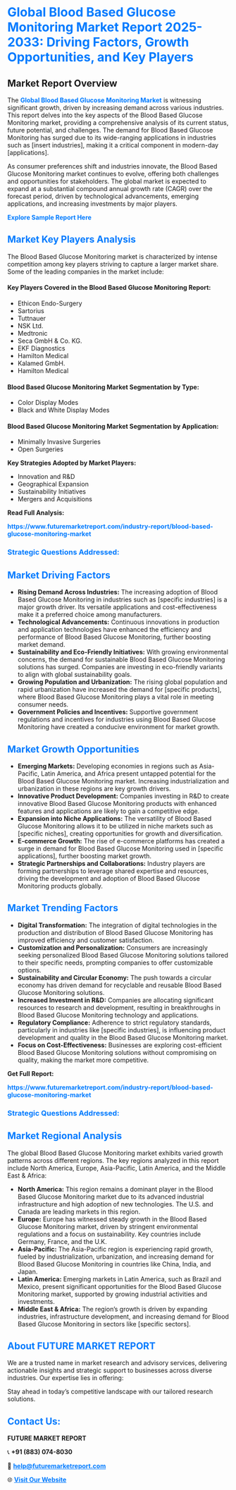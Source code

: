 <h1 style="color: #007BFF;">Global Blood Based Glucose Monitoring Market Report 2025-2033: Driving Factors, Growth Opportunities, and Key Players</h1>

<section id="overview">
<h2>Market Report Overview</h2>
<p>The <a href="https://www.futuremarketreport.com/industry-report/blood-based-glucose-monitoring-market" style="color: #007BFF; text-decoration: none;"><strong>Global Blood Based Glucose Monitoring Market</strong></a> is witnessing significant growth, driven by increasing demand across various industries. This report delves into the key aspects of the Blood Based Glucose Monitoring market, providing a comprehensive analysis of its current status, future potential, and challenges. The demand for Blood Based Glucose Monitoring has surged due to its wide-ranging applications in industries such as [insert industries], making it a critical component in modern-day [applications].</p>
<p>As consumer preferences shift and industries innovate, the Blood Based Glucose Monitoring market continues to evolve, offering both challenges and opportunities for stakeholders. The global market is expected to expand at a substantial compound annual growth rate (CAGR) over the forecast period, driven by technological advancements, emerging applications, and increasing investments by major players.</p>
</section>

<section id="overview">
<p><a href="https://www.futuremarketreport.com/request-sample/reportId=36145" style="color: #007BFF; text-decoration: none;"><strong>Explore Sample Report Here</strong></a></p>
</section>

<section id="key-players">
<h2 style="color: #007BFF;">Market Key Players Analysis</h2>
<p>The Blood Based Glucose Monitoring market is characterized by intense competition among key players striving to capture a larger market share. Some of the leading companies in the market include:</p>
<h4>Key Players Covered in the Blood Based Glucose Monitoring Report:</h4>
<ul><li>Ethicon Endo-Surgery</li><li>Sartorius</li><li>Tuttnauer</li><li>NSK Ltd.</li><li>Medtronic</li><li>Seca GmbH &amp; Co. KG.</li><li>EKF Diagnostics</li><li>Hamilton Medical</li><li>Kalamed GmbH.</li><li>Hamilton Medical</li></ul>
<h4>Blood Based Glucose Monitoring Market Segmentation by Type:</h4>
<ul><li>Color Display Modes</li><li>Black and White Display Modes</li></ul>

<h4>Blood Based Glucose Monitoring Market Segmentation by Application:</h4>
<ul><li>Minimally Invasive Surgeries</li><li>Open Surgeries</li></ul>
<p><strong>Key Strategies Adopted by Market Players:</strong></p>
<ul>
<li>Innovation and R&D</li>
<li>Geographical Expansion</li>
<li>Sustainability Initiatives</li>
<li>Mergers and Acquisitions</li>
</ul>
</section>

<section>
<p><strong>Read Full Analysis: </strong></p><a href="https://www.futuremarketreport.com/industry-report/blood-based-glucose-monitoring-market" style="color: #007BFF; text-decoration: none;"><strong>https://www.futuremarketreport.com/industry-report/blood-based-glucose-monitoring-market</strong></a>
<h3 style="color: #007BFF;">Strategic Questions Addressed:</h3>
</section>

<section id="driving-factors">
<h2 style="color: #007BFF;">Market Driving Factors</h2>
<ul>
<li><strong>Rising Demand Across Industries:</strong> The increasing adoption of Blood Based Glucose Monitoring in industries such as [specific industries] is a major growth driver. Its versatile applications and cost-effectiveness make it a preferred choice among manufacturers.</li>
<li><strong>Technological Advancements:</strong> Continuous innovations in production and application technologies have enhanced the efficiency and performance of Blood Based Glucose Monitoring, further boosting market demand.</li>
<li><strong>Sustainability and Eco-Friendly Initiatives:</strong> With growing environmental concerns, the demand for sustainable Blood Based Glucose Monitoring solutions has surged. Companies are investing in eco-friendly variants to align with global sustainability goals.</li>
<li><strong>Growing Population and Urbanization:</strong> The rising global population and rapid urbanization have increased the demand for [specific products], where Blood Based Glucose Monitoring plays a vital role in meeting consumer needs.</li>
<li><strong>Government Policies and Incentives:</strong> Supportive government regulations and incentives for industries using Blood Based Glucose Monitoring have created a conducive environment for market growth.</li>
</ul>
</section>

<section id="growth-opportunities">
<h2 style="color: #007BFF;">Market Growth Opportunities</h2>
<ul>
<li><strong>Emerging Markets:</strong> Developing economies in regions such as Asia-Pacific, Latin America, and Africa present untapped potential for the Blood Based Glucose Monitoring market. Increasing industrialization and urbanization in these regions are key growth drivers.</li>
<li><strong>Innovative Product Development:</strong> Companies investing in R&D to create innovative Blood Based Glucose Monitoring products with enhanced features and applications are likely to gain a competitive edge.</li>
<li><strong>Expansion into Niche Applications:</strong> The versatility of Blood Based Glucose Monitoring allows it to be utilized in niche markets such as [specific niches], creating opportunities for growth and diversification.</li>
<li><strong>E-commerce Growth:</strong> The rise of e-commerce platforms has created a surge in demand for Blood Based Glucose Monitoring used in [specific applications], further boosting market growth.</li>
<li><strong>Strategic Partnerships and Collaborations:</strong> Industry players are forming partnerships to leverage shared expertise and resources, driving the development and adoption of Blood Based Glucose Monitoring products globally.</li>
</ul>
</section>

<section id="trending-factors">
<h2 style="color: #007BFF;">Market Trending Factors</h2>
<ul>
<li><strong>Digital Transformation:</strong> The integration of digital technologies in the production and distribution of Blood Based Glucose Monitoring has improved efficiency and customer satisfaction.</li>
<li><strong>Customization and Personalization:</strong> Consumers are increasingly seeking personalized Blood Based Glucose Monitoring solutions tailored to their specific needs, prompting companies to offer customizable options.</li>
<li><strong>Sustainability and Circular Economy:</strong> The push towards a circular economy has driven demand for recyclable and reusable Blood Based Glucose Monitoring solutions.</li>
<li><strong>Increased Investment in R&D:</strong> Companies are allocating significant resources to research and development, resulting in breakthroughs in Blood Based Glucose Monitoring technology and applications.</li>
<li><strong>Regulatory Compliance:</strong> Adherence to strict regulatory standards, particularly in industries like [specific industries], is influencing product development and quality in the Blood Based Glucose Monitoring market.</li>
<li><strong>Focus on Cost-Effectiveness:</strong> Businesses are exploring cost-efficient Blood Based Glucose Monitoring solutions without compromising on quality, making the market more competitive.</li>
</ul>
</section>

<section>
<p><strong>Get Full Report: </strong></p><a href="https://www.futuremarketreport.com/industry-report/blood-based-glucose-monitoring-market" style="color: #007BFF; text-decoration: none;"><strong>https://www.futuremarketreport.com/industry-report/blood-based-glucose-monitoring-market</strong></a>
<h3 style="color: #007BFF;">Strategic Questions Addressed:</h3>
</section>


<section id="regional-analysis">
<h2 style="color: #007BFF;">Market Regional Analysis</h2>
<p>The global Blood Based Glucose Monitoring market exhibits varied growth patterns across different regions. The key regions analyzed in this report include North America, Europe, Asia-Pacific, Latin America, and the Middle East & Africa:</p>
<ul>
<li><strong>North America:</strong> This region remains a dominant player in the Blood Based Glucose Monitoring market due to its advanced industrial infrastructure and high adoption of new technologies. The U.S. and Canada are leading markets in this region.</li>
<li><strong>Europe:</strong> Europe has witnessed steady growth in the Blood Based Glucose Monitoring market, driven by stringent environmental regulations and a focus on sustainability. Key countries include Germany, France, and the U.K.</li>
<li><strong>Asia-Pacific:</strong> The Asia-Pacific region is experiencing rapid growth, fueled by industrialization, urbanization, and increasing demand for Blood Based Glucose Monitoring in countries like China, India, and Japan.</li>
<li><strong>Latin America:</strong> Emerging markets in Latin America, such as Brazil and Mexico, present significant opportunities for the Blood Based Glucose Monitoring market, supported by growing industrial activities and investments.</li>
<li><strong>Middle East & Africa:</strong> The region’s growth is driven by expanding industries, infrastructure development, and increasing demand for Blood Based Glucose Monitoring in sectors like [specific sectors].</li>
</ul>
</section>

<footer>
<h2 style="color: #007BFF;">About FUTURE MARKET REPORT</h2>
<p>We are a trusted name in market research and advisory services, delivering actionable insights and strategic support to businesses across diverse industries. Our expertise lies in offering:</p>

<p>Stay ahead in today’s competitive landscape with our tailored research solutions.</p>

<h2 style="color: #007BFF;">Contact Us:</h2>
<p><strong>FUTURE MARKET REPORT</strong></p>
<p>📞 <strong>+91 (883) 074-8030</strong></p>
<p>📧 <strong><a href="mailto:help@futuremarketreport.com" style="color: #007BFF;">help@futuremarketreport.com</a></strong></p>
<p>🌐 <strong><a href="https://www.futuremarketreport.com/" style="color: #007BFF;">Visit Our Website</a></strong></p>
</footer>